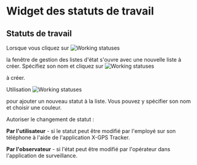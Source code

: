 # Widget des statuts de travail

## Statuts de travail

Lorsque vous cliquez sur ![Working statuses](https://www.navixy.com/wp-content/uploads/2021/09/zjhopml.png)

la fenêtre de gestion des listes d'état s'ouvre avec une nouvelle liste à créer. Spécifiez son nom et cliquez sur ![Working statuses](https://www.navixy.com/wp-content/uploads/2021/09/avcljbl.png)

à créer.

Utilisation ![Working statuses](https://www.navixy.com/wp-content/uploads/2021/09/fxnvkwl-1.png)

pour ajouter un nouveau statut à la liste. Vous pouvez y spécifier son nom et choisir une couleur.

Autoriser le changement de statut :

**Par l'utilisateur** - si le statut peut être modifié par l'employé sur son téléphone à l'aide de l'application X-GPS Tracker.

**Par l'observateur** - si l'état peut être modifié par l'opérateur dans l'application de surveillance.
